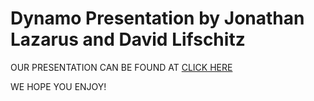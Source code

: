 # Dynamo Presentation by Jonathan Lazarus and David Lifschitz

OUR PRESENTATION CAN BE FOUND AT 
[CLICK HERE](youtube.com)

WE HOPE YOU ENJOY!
